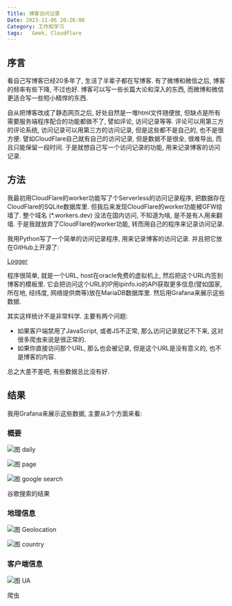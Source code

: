 ```yaml
---
Title: 博客访问记录
Date: 2023-11-06 20:26:00
Category: 工作和学习
tags:   Geek, CloudFlare
---
```


## 序言

看自己写博客已经20多年了, 生活了半辈子都在写博客. 有了微博和微信之后, 博客的频率有些下降, 不过也好. 博客可以写一些长篇大论和深入的东西, 而微博和微信更适合写一些短小精悍的东西.

自从把博客改成了静态网页之后, 好处自然是一堆html文件随便放, 但缺点是所有需要服务端程序配合的功能都做不了, 譬如评论, 访问记录等等. 评论可以用第三方的评论系统, 访问记录可以用第三方的访问记录, 但是这些都不是自己的, 也不是很方便. 譬如CloudFlare自己就有自己的访问记录, 但是数据不是很全, 很难导出, 而且只能保留一段时间. 于是就想自己写一个访问记录的功能, 用来记录博客的访问记录.

## 方法

我最初用CloudFlare的worker功能写了个Serverless的访问记录程序, 把数据存在CloudFlare的SQLite数据库里. 但我后来发现CloudFlare的worker功能被GFW给墙了. 整个域名 (*.workers.dev) 没法在国内访问, 不知道为啥, 是不是有人用来翻墙. 于是我就放弃了CloudFlare的worker功能, 转而用自己的程序来记录访问记录.

我用Python写了一个简单的访问记录程序, 用来记录博客的访问记录. 并且把它放在GitHub上开源了:

[Logger](https://github.com/cszhe/cszhe-logger)

程序很简单, 就是一个URL, host在oracle免费的虚拟机上, 然后把这个URL内签到博客的模板里. 它会把访问这个URL的IP用ipinfo.io的API获取更多信息(譬如国家, 所在地, 经纬度, 网络提供商等)放在MariaDB数据库里. 然后用Grafana来展示这些数据.

其实这样统计不是非常科学. 主要有两个问题:

- 如果客户端禁用了JavaScript, 或者JS不正常, 那么访问记录就记不下来, 这对很多爬虫来说是很正常的.
- 如果你直接访问那个URL, 那么也会被记录, 但是这个URL是没有意义的, 也不是博客的内容.

总之大差不差吧, 有些数据总比没有好.

## 结果

我用Grafana来展示这些数据, 主要从3个方面来看:

### 概要

![图 daily](/uploads/2023/logger-daily.png)

![图 page](/uploads/2023/logger-page.png)

![图 google search](/uploads/2023/logger-princeton.png)

谷歌搜索的结果

### 地理信息

![图 Geolocation](/uploads/2023/logger-geo.png)


![图 country](/uploads/2023/logger-country.png)


### 客户端信息

![图 UA](/uploads/2023/logger-ua.png)


爬虫

